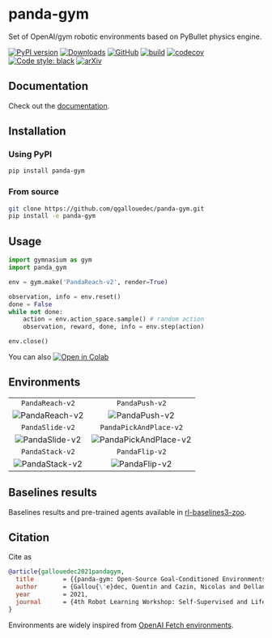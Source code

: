 # panda-gym

Set of OpenAI/gym robotic environments based on PyBullet physics engine.

[![PyPI version](https://img.shields.io/pypi/v/panda-gym.svg?logo=pypi&logoColor=FFE873)](https://pypi.org/project/panda-gym/)
[![Downloads](https://pepy.tech/badge/panda-gym)](https://pepy.tech/project/panda-gym)
[![GitHub](https://img.shields.io/github/license/qgallouedec/panda-gym.svg)](LICENSE.txt)
[![build](https://github.com/qgallouedec/panda-gym/actions/workflows/build.yml/badge.svg?branch=master)](https://github.com/qgallouedec/panda-gym/actions/workflows/build.yml)
[![codecov](https://codecov.io/gh/qgallouedec/panda-gym/branch/master/graph/badge.svg?token=pv0VdsXByP)](https://codecov.io/gh/qgallouedec/panda-gym)
[![Code style: black](https://img.shields.io/badge/code%20style-black-000000.svg)](https://github.com/psf/black)
[![arXiv](https://img.shields.io/badge/cs.LG-arXiv%3A2106.13687-B31B1B.svg)](https://arxiv.org/abs/2106.13687)

## Documentation

Check out the [documentation](https://panda-gym.readthedocs.io/en/latest/).

## Installation

### Using PyPI

```bash
pip install panda-gym
```

### From source

```bash
git clone https://github.com/qgallouedec/panda-gym.git
pip install -e panda-gym
```

## Usage

```python
import gymnasium as gym
import panda_gym

env = gym.make('PandaReach-v2', render=True)

observation, info = env.reset()
done = False
while not done:
    action = env.action_space.sample() # random action
    observation, reward, done, info = env.step(action)

env.close()
```

You can also [![Open in Colab](https://colab.research.google.com/assets/colab-badge.svg)](https://colab.research.google.com/github/qgallouedec/panda-gym/blob/master/examples/PickAndPlace.ipynb)

## Environments

|                                  |                                                |
| :------------------------------: | :--------------------------------------------: |
|         `PandaReach-v2`          |                 `PandaPush-v2`                 |
| ![PandaReach-v2](docs/_static/img/reach.png) |         ![PandaPush-v2](docs/_static/img/push.png)         |
|         `PandaSlide-v2`          |             `PandaPickAndPlace-v2`             |
| ![PandaSlide-v2](docs/_static/img/slide.png) | ![PandaPickAndPlace-v2](docs/_static/img/pickandplace.png) |
|         `PandaStack-v2`          |              `PandaFlip-v2`                    |
| ![PandaStack-v2](docs/_static/img/stack.png) | ![PandaFlip-v2](docs/_static/img/flip.png) |

## Baselines results

Baselines results and pre-trained agents available in [rl-baselines3-zoo](https://github.com/DLR-RM/rl-baselines3-zoo).

## Citation

Cite as

```bib
@article{gallouedec2021pandagym,
  title        = {{panda-gym: Open-Source Goal-Conditioned Environments for Robotic Learning}},
  author       = {Gallou{\'e}dec, Quentin and Cazin, Nicolas and Dellandr{\'e}a, Emmanuel and Chen, Liming},
  year         = 2021,
  journal      = {4th Robot Learning Workshop: Self-Supervised and Lifelong Learning at NeurIPS},
}
```

Environments are widely inspired from [OpenAI Fetch environments](https://openai.com/blog/ingredients-for-robotics-research/). 
